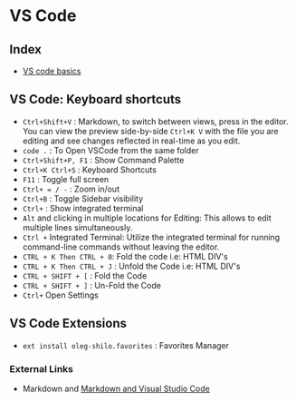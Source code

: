# VS Code

## Index

- [VS code basics](./vscode-basics.md)

## VS Code: Keyboard shortcuts

- `Ctrl+Shift+V` : Markdown, to switch between views, press in the editor. You can view the preview side-by-side `Ctrl+K V` with the file you are editing and see changes reflected in real-time as you edit.
- `code .` : To Open VSCode from the same folder
- `Ctrl+Shift+P, F1` : Show Command Palette
- `Ctrl+K Ctrl+S` : Keyboard Shortcuts
- `F11` : Toggle full screen
- `Ctrl+ = / -` : Zoom in/out
- `Ctrl+B` : Toggle Sidebar visibility
- `Ctrl+` : Show integrated terminal
- `Alt` and clicking in multiple locations for Editing: This allows to edit multiple lines simultaneously.
- `Ctrl +` Integrated Terminal: Utilize the integrated terminal for running command-line commands without leaving the editor.
- `CTRL + K Then CTRL + 0`: Fold the code i.e: HTML DIV's
- `CTRL + K Then CTRL + J` : Unfold the Code i.e: HTML DIV's
- `CTRL + SHIFT + [` : Fold the Code
- `CTRL + SHIFT + ]` : Un-Fold the Code
- `Ctrl+` Open Settings

## VS Code Extensions

- `ext install oleg-shilo.favorites` : Favorites Manager

### External Links

- Markdown and [Markdown and Visual Studio Code](https://code.visualstudio.com/docs/languages/markdown)
